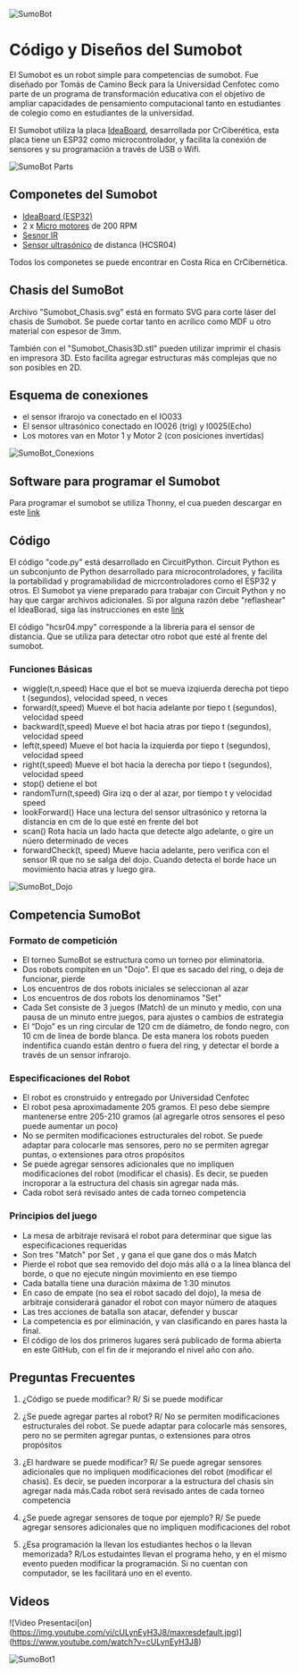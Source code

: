 ![SumoBot](SumobotBanner.png)

# Código y Diseños del Sumobot

El Sumobot es un robot simple para competencias de sumobot. Fue diseñado por Tomás de Camino Beck para la Universidad Cenfotec como parte de un programa de transformación educativa con el objetivo de ampliar capacidades de pensamiento computacional tanto en estudiantes de colegio como en estudiantes de la universidad.

El Sumobot utiliza la placa [IdeaBoard](https://github.com/CRCibernetica/circuitpython-ideaboard/wiki), desarrollada por CrCiberética, esta placa tiene un ESP32 como microcontrolador, y facilita la conexión de sensores y su programación a través de USB o Wifi.

![SumoBot Parts](SumoBot_Parts.JPG)

## Componetes del Sumobot 
- [IdeaBoard (ESP32)](https://www.crcibernetica.com/crcibernetica-ideaboard/)
- 2 x [Micro motores](https://www.crcibernetica.com/micro-gearmotor/) de 200 RPM
- [Sesnor IR](https://www.crcibernetica.com/track-sensor-module/)
- [Sensor ultrasónico](https://www.crcibernetica.com/hc-sr05-ultrasonic-distance-sensor/) de distanca (HCSR04)

Todos los componetes se puede encontrar en Costa Rica en CrCibernética. 

## Chasis del SumoBot

Archivo "Sumobot_Chasis.svg" está en formato SVG para corte láser del chasis de Sumobot.  Se puede cortar tanto en acrílico como MDF u otro material con espesor de 3mm. 

También con el "Sumobot_Chasis3D.stl" pueden utilizar imprimir el chasis en impresora 3D. Esto facilita agregar estructuras más complejas que no son posibles en 2D.

## Esquema de conexiones

- el sensor ifrarojo va conectado en el IO033
- El sensor ultrasónico conectado en IO026 (trig) y I0025(Echo)
- Los motores van en Motor 1 y Motor 2 (con posiciones invertidas)

![SumoBot_Conexions](SumoBotCon.png)

## Software para programar el Sumobot

Para programar el sumobot se utiliza Thonny, el cua pueden descargar en este [link](https://thonny.org/)

## Código

El código "code.py" está desarrollado en CircuitPython. Circuit Python es un subconjunto de Python desarrollado para microcontroladores, y facilita la portabilidad y programabilidad de micrcontroladores como el ESP32 y otros. El Sumobot ya viene preparado para trabajar con Circuit Python y no hay que cargar archivos adicionales. Si por alguna razón debe "reflashear" el IdeaBorad, siga las instrucciones en este [link](https://github.com/CRCibernetica/circuitpython-ideaboard/wiki/3.-Installation)

El código "hcsr04.mpy" corresponde a la librería para el sensor de distancia. Que se utiliza para detectar otro robot que esté al frente del sumobot.


### Funciones Básicas

- wiggle(t,n,speed) Hace que el bot se mueva izqiuerda derecha pot tiepo t (segundos), velocidad speed, n veces
- forward(t,speed) Mueve el bot hacia adelante por tiepo t (segundos), velocidad speed
- backward(t,speed) Mueve el bot hacia atras por tiepo t (segundos), velocidad speed
- left(t,speed) Mueve el bot hacia la izquierda por tiepo t (segundos), velocidad speed
- right(t,speed) Mueve el bot hacia la derecha por tiepo t (segundos), velocidad speed
- stop() detiene el bot
- randomTurn(t,speed) Gira izq o der al azar, por tiempo t y velocidad speed
- lookForward() Hace una lectura del sensor ultrasónico y retorna la distancia en cm de lo que esté en frente del bot
- scan() Rota hacia un lado hacta que detecte algo adelante, o gire un núero determinado de veces
- forwardCheck(t, speed) Mueve hacia adelante, pero verifica con el sensor IR que no se salga del dojo.  Cuando detecta el borde hace un movimiento hacia atras y luego gira.

![SumoBot_Dojo](SumoBot_Dojo.JPG)

## Competencia SumoBot

### Formato de competición

- El torneo SumoBot se estructura como un torneo por eliminatoria.
- Dos robots compiten en un "Dojo". El que es sacado del ring, o deja de funcionar, pierde
- Los encuentros de dos robots iniciales se seleccionan al azar
- Los encuentros de dos robots los denominamos "Set"
- Cada Set consiste de 3 juegos (Match) de un minuto y medio, con una pausa de un minuto entre juegos, para ajustes o cambios de estrategia
- El “Dojo” es un ring circular de 120 cm de diámetro, de fondo negro, con 10 cm de linea de borde blanca. De esta manera los robots pueden indentifica cuando están dentro o fuera del ring, y detectar el borde a través de un sensor infrarojo.

### Especificaciones del Robot
- El robot es cronstruido y entregado por Universidad Cenfotec
- El robot pesa aproximadamente 205 gramos. El peso debe siempre mantenerse entre 205-210 gramos (al agregarle otros sensores el peso puede aumentar un poco)
- No se permiten modificaciones estructurales del robot. Se puede adaptar para colocarle mas sensores, pero no se permiten agregar puntas, o extensiones para otros propósitos
- Se puede agregar sensores adicionales que no impliquen modificaciones del robot (modificar el chasis). Es decir, se pueden incroporar a la estructura del chasis sin agregar nada más.
- Cada robot será revisado antes de cada torneo competencia


### Principios del juego

- La mesa de arbitraje revisará el robot para determinar que sigue las especificaciones requeridas
- Son tres "Match" por Set , y gana el que gane dos o más Match
- Pierde el robot que sea removido del dojo más allá o a la línea blanca del borde, o que no ejecute ningún movimiento en ese tiempo
- Cada batalla tiene una duración máxima de 1:30 minutos
- En caso de empate (no sea el robot sacado del dojo), la mesa de arbitraje considerará ganador el robot con mayor número de ataques
- Las tres acciones de batalla son atacar, defender y buscar
- La competencia es por eliminación, y van clasificando en pares hasta la final.
- El código de los dos primeros lugares será publicado de forma abierta en este GitHub, con el fin de ir mejorando el nivel año con año. 

## Preguntas Frecuentes

1.	¿Código se puede modificar?
R/ Si se puede modificar

2. ¿Se puede agregar partes al robot?
R/ No se permiten modificaciones estructurales del robot. Se puede adaptar para colocarle más sensores, pero no se permiten agregar puntas, o extensiones para otros propósitos

3. ¿El hardware se puede modificar? 
R/ Se puede agregar sensores adicionales que no impliquen modificaciones del robot (modificar el chasis). Es decir, se pueden incorporar a la estructura del chasis sin agregar nada más.Cada robot será revisado antes de cada torneo competencia

4. ¿Se puede agregar sensores de toque por ejemplo?
R/ Se puede agregar sensores adicionales que no impliquen modificaciones del robot

5.  ¿Esa programación la llevan los estudiantes hechos o la llevan memorizada?
R/Los estudaintes llevan el programa heho, y en el mismo evento pueden modificar la programación. Si no cuentan con computador, se les facilitará uno en el evento.

## Videos

![Video Presentaci[on]
(https://img.youtube.com/vi/cULynEyH3J8/maxresdefault.jpg)]
(https://www.youtube.com/watch?v=cULynEyH3J8)


![SumoBot1](SumoBot_1.JPG)
